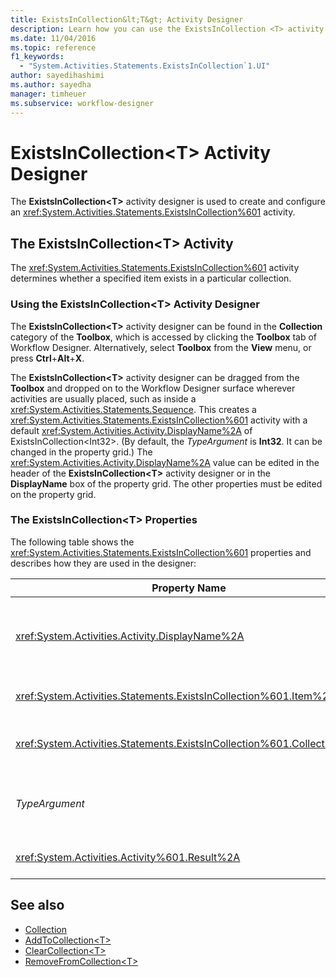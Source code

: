 ```yaml
---
title: ExistsInCollection&lt;T&gt; Activity Designer
description: Learn how you can use the ExistsInCollection <T> activity designer in Workflow Designer to create and configure an ExistsInCollection <T> activity.
ms.date: 11/04/2016
ms.topic: reference
f1_keywords:
  - "System.Activities.Statements.ExistsInCollection`1.UI"
author: sayedihashimi
ms.author: sayedha
manager: timheuer
ms.subservice: workflow-designer
---
```

# ExistsInCollection\<T> Activity Designer

The **ExistsInCollection\<T>** activity designer is used to create and configure an <xref:System.Activities.Statements.ExistsInCollection%601> activity.

## The ExistsInCollection\<T> Activity

The <xref:System.Activities.Statements.ExistsInCollection%601> activity determines whether a specified item exists in a particular collection.

### Using the ExistsInCollection\<T> Activity Designer

The **ExistsInCollection\<T>** activity designer can be found in the **Collection** category of the **Toolbox**, which is accessed by clicking the **Toolbox** tab of Workflow Designer. Alternatively, select **Toolbox** from the **View** menu, or press **Ctrl**+**Alt**+**X**.

The **ExistsInCollection\<T>** activity designer can be dragged from the **Toolbox** and dropped on to the Workflow Designer surface wherever activities are usually placed, such as inside a <xref:System.Activities.Statements.Sequence>. This creates a <xref:System.Activities.Statements.ExistsInCollection%601> activity with a default <xref:System.Activities.Activity.DisplayName%2A> of ExistsInCollection<Int32\>. (By default, the *TypeArgument* is **Int32**. It can be changed in the property grid.)  The <xref:System.Activities.Activity.DisplayName%2A> value can be edited in the header of the **ExistsInCollection<T\>** activity designer or in the **DisplayName** box of the property grid. The other properties must be edited on the property grid.

### The ExistsInCollection\<T> Properties

The following table shows the <xref:System.Activities.Statements.ExistsInCollection%601> properties and describes how they are used in the designer:

|Property Name|Required|Usage|
|-|--------------|-|
|<xref:System.Activities.Activity.DisplayName%2A>|False|The friendly name of the <xref:System.Activities.Statements.ExistsInCollection%601> activity. The default is ExistsInCollection<Int32\>. Although the <xref:System.Activities.Activity.DisplayName%2A> value is not strictly required, it is a best practice to use one.|
|<xref:System.Activities.Statements.ExistsInCollection%601.Item%2A>|True|The item to look for in the Collection\<T>. This item is of type *T*, which is of type *TypeArgument*. To specify the item, type a Visual Basic expression in the property grid.|
|<xref:System.Activities.Statements.ExistsInCollection%601.Collection%2A>|True|The collection in which to check if the item exists. This collection is of type **ICollection<TypeArgument\>.** To specify the collection, type a Visual Basic expression in the property grid.|
|*TypeArgument*|True|The type T of the items contained in the <xref:System.Collections.Generic.ICollection%601>. By default, this *TypeArgument* type is set to **Int32**. To change the type, change the value of the *TypeArgument* in the combo box in the property grid.|
|<xref:System.Activities.Activity%601.Result%2A>|False|A value that indicates whether the specified item exists in the collection. To specify a variable to bind to the result, type a Visual Basic variable in the property grid.|

## See also

- [Collection](../workflow-designer/collection-activity-designers.md)
- [AddToCollection\<T>](../workflow-designer/addtocollection-t-activity-designer.md)
- [ClearCollection\<T>](../workflow-designer/clearcollection-t-activity-designer.md)
- [RemoveFromCollection\<T>](../workflow-designer/removefromcollection-t-activity-designer.md)